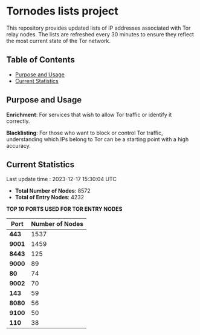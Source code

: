 # Tornodes lists project

This repository provides updated lists of IP addresses associated with Tor relay nodes. The lists are refreshed every 30 minutes to ensure they reflect the most current state of the Tor network.

## Table of Contents

- [Purpose and Usage](#purpose-and-usage)
- [Current Statistics](#current-statistics)


## Purpose and Usage

**Enrichment**: For services that wish to allow Tor traffic or identify it correctly.

**Blacklisting**: For those who want to block or control Tor traffic, understanding which IPs belong to Tor can be a starting point with a high accuracy.

## Current Statistics

Last update time : 2023-12-17 15:30:04 UTC

- **Total Number of Nodes**: 8572
- **Total of Entry Nodes**: 4232

**TOP 10 PORTS USED FOR TOR ENTRY NODES**

| **Port** | **Number of Nodes** |
|------|-----------------|
| **443**   | 1537  |
| **9001**   | 1459  |
| **8443**   | 125  |
| **9000**   | 89  |
| **80**   | 74  |
| **9002**   | 70  |
| **143**   | 59  |
| **8080**   | 56  |
| **9100**   | 50  |
| **110**   | 38  |

